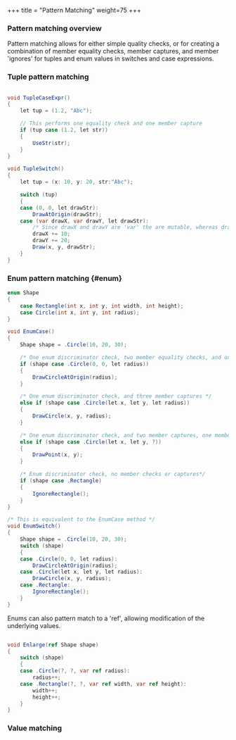 +++
title = "Pattern Matching"
weight=75
+++

### Pattern matching overview

Pattern matching allows for either simple quality checks, or for creating a combination of member equality checks, member captures, and member 'ignores' for tuples and enum values in switches and case expressions.

### Tuple pattern matching

```C#

void TupleCaseExpr()
{
	let tup = (1.2, "Abc");

	// This performs one equality check and one member capture
	if (tup case (1.2, let str))
	{
		UseStr(str);
	}
}

void TupleSwitch()
{
	let tup = (x: 10, y: 20, str:"Abc");

	switch (tup)
	{
	case (0, 0, let drawStr):
		DrawAtOrigin(drawStr);
	case (var drawX, var drawY, let drawStr):
		/* Since drawX and drawY are 'var' the are mutable, whereas drawStr is immutable */
		drawX += 10;
		drawY += 20;
		Draw(x, y, drawStr);
	}
}
```

### Enum pattern matching {#enum}

```C#
enum Shape
{
	case Rectangle(int x, int y, int width, int height);
	case Circle(int x, int y, int radius);
}

void EnumCase()
{
	Shape shape = .Circle(10, 20, 30);

	/* One enum discriminator check, two member equality checks, and one member captures */
	if (shape case .Circle(0, 0, let radius))
	{
		DrawCircleAtOrigin(radius);
	}

	/* One enum discriminator check, and three member captures */
	else if (shape case .Circle(let x, let y, let radius))
	{
		DrawCircle(x, y, radius);
	}

	/* One enum discriminator check, and two member captures, one member ignore */
	else if (shape case .Circle(let x, let y, ?))
	{
		DrawPoint(x, y);
	}

	/* Enum discriminator check, no member checks or captures*/
	if (shape case .Rectangle)
	{
		IgnoreRectangle();
	}
}

/* This is equivalent to the EnumCase method */
void EnumSwitch()
{
	Shape shape = .Circle(10, 20, 30);
	switch (shape)
	{
	case .Circle(0, 0, let radius):
		DrawCircleAtOrigin(radius);
	case .Circle(let x, let y, let radius):
		DrawCircle(x, y, radius);
	case .Rectangle:
		IgnoreRectangle();
	}
}

```

Enums can also pattern match to a 'ref', allowing modification of the underlying values.

``` C#

void Enlarge(ref Shape shape)
{
	switch (shape)
	{
	case .Circle(?, ?, var ref radius):
		radius++;
	case .Rectangle(?, ?, var ref width, var ref height):
		width++;
		height++;
	}
}

```


### Value matching
